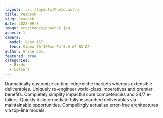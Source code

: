 ```yaml
---
layout: ../../layouts/Photo.astro
title: Peacock
slug: peacock
date: 2022-09-8
image: src/images/peacock.jpg
aspect: 1
camera:
  model: Sony A57
  lens: Sigma 70-300mm F4-5.6 AF DG OS
author: Grace Cox
featured: true
categories:
  - Birds
  - Colours
---
```


Dramatically customize cutting-edge niche markets whereas extensible deliverables. Uniquely re-engineer world-class imperatives and premier benefits. Completely simplify impactful core competencies and 24/7 e-tailers. Quickly disintermediate fully researched deliverables via maintainable opportunities. Compellingly actualize error-free architectures via top-line models.
